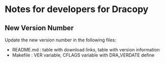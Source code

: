 Notes for developers for Dracopy
=================================

New Version Number
-------------------

Update the new version number in the following files:
- README.md : table with download links, table with version information
- Makefile  : VER variable, CFLAGS variable with DRA_VERDATE define
